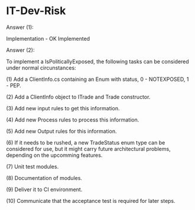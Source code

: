 # IT-Dev-Risk

Answer (1):

Implementation - OK Implemented


Answer (2):

To implement a IsPoliticallyExposed, the following tasks can be considered under normal circunstances:

(1) Add a ClientInfo.cs containing an Enum with status, 0 - NOTEXPOSED, 1 - PEP.

(2) Add a ClientInfo object to ITrade and Trade constructor.

(3) Add new input rules to get this information.

(4) Add new Process rules to process this information.

(5) Add new Output rules for this information.

(6) If it needs to be rushed, a new TradeStatus enum type can be considered for use, but it might carry future architectural problems, depending on the upcomming features.

(7) Unit test modules.

(8) Documentation of modules.

(9) Deliver it to CI environment.

(10) Communicate that the acceptance test is required for later steps.

